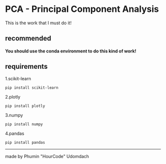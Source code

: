 # PCA - Principal Component Analysis
This is the work that I must do it!

## recommended
#### You should use the conda environment to do this kind of work!

## requirements
1.scikit-learn
```
pip install scikit-learn
```
2.plotly
```
pip install plotly
```
3.numpy
```
pip install numpy
```
4.pandas
```
pip install pandas
```

---
made by Phumin "HourCode" Udomdach